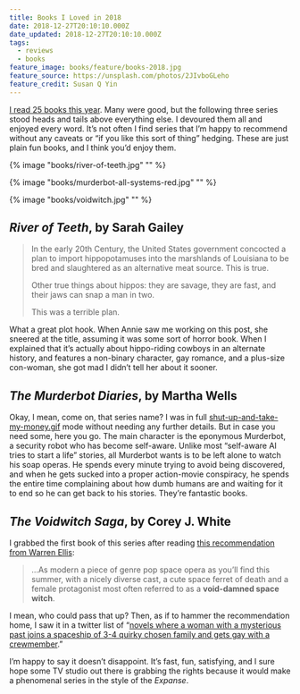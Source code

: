 ```yaml
---
title: Books I Loved in 2018
date: 2018-12-27T20:10:10.000Z
date_updated: 2018-12-27T20:10:10.000Z
tags:
  - reviews
  - books
feature_image: books/feature/books-2018.jpg
feature_source: https://unsplash.com/photos/2JIvboGLeho
feature_credit: Susan Q Yin
---
```


[I read 25 books this year](https://www.goodreads.com/user_challenges/10213246). Many were good, but the following three series stood heads and tails above everything else. I devoured them all and enjoyed every word. It’s not often I find series that I’m happy to recommend without any caveats or “if you like this sort of thing” hedging. These are just plain fun books, and I think you’d enjoy them.

{% image "books/river-of-teeth.jpg" "" %}

{% image "books/murderbot-all-systems-red.jpg" "" %}

{% image "books/voidwitch.jpg" "" %}

## _River of Teeth_, by Sarah Gailey

> In the early 20th Century, the United States government concocted a plan to import hippopotamuses into the marshlands of Louisiana to be bred and slaughtered as an alternative meat source. This is true.
>
> Other true things about hippos: they are savage, they are fast, and their jaws can snap a man in two.
>
> This was a terrible plan.

What a great plot hook. When Annie saw me working on this post, she sneered at the title, assuming it was some sort of horror book. When I explained that it’s actually about hippo-riding cowboys in an alternate history, and features a non-binary character, gay romance, and a plus-size con-woman, she got mad I didn’t tell her about it sooner.

## _The Murderbot Diaries_, by Martha Wells

Okay, I mean, come on, that series name? I was in full [shut-up-and-take-my-money.gif](https://media.giphy.com/media/sDcfxFDozb3bO/giphy.gif) mode without needing any further details. But in case you need some, here you go. The main character is the eponymous Murderbot, a security robot who has become self-aware. Unlike most “self-aware AI tries to start a life” stories, all Murderbot wants is to be left alone to watch his soap operas. He spends every minute trying to avoid being discovered, and when he gets sucked into a proper action-movie conspiracy, he spends the entire time complaining about how dumb humans are and waiting for it to end so he can get back to his stories. They’re fantastic books.

## _The Voidwitch Saga_, by Corey J. White

I grabbed the first book of this series after reading [this recommendation from Warren Ellis](http://morning.computer/2018/11/the-void-witch-trilogy/):

> …As modern a piece of genre pop space opera as you’ll find this summer, with a nicely diverse cast, a cute space ferret of death and a female protagonist most often referred to as a **void-damned space witch**.

I mean, who could pass that up? Then, as if to hammer the recommendation home, I saw it in a twitter list of “[novels where a woman with a mysterious past joins a spaceship of 3-4 quirky chosen family and gets gay with a crewmember](https://twitter.com/mcclure111/status/106317413819238).”

I’m happy to say it doesn’t disappoint. It’s fast, fun, satisfying, and I sure hope some TV studio out there is grabbing the rights because it would make a phenomenal series in the style of the _Expanse_.
